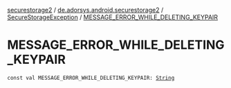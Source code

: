 [securestorage2](../../index.md) / [de.adorsys.android.securestorage2](../index.md) / [SecureStorageException](index.md) / [MESSAGE_ERROR_WHILE_DELETING_KEYPAIR](./-m-e-s-s-a-g-e_-e-r-r-o-r_-w-h-i-l-e_-d-e-l-e-t-i-n-g_-k-e-y-p-a-i-r.md)

# MESSAGE_ERROR_WHILE_DELETING_KEYPAIR

`const val MESSAGE_ERROR_WHILE_DELETING_KEYPAIR: `[`String`](https://kotlinlang.org/api/latest/jvm/stdlib/kotlin/-string/index.html)